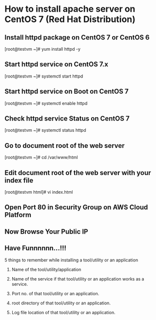 # How to install apache server on CentOS 7 (Red Hat Distribution)

## Install httpd package on CentOS 7 or CentOS 6
[root@testvm ~]# yum install httpd -y

## Start httpd service on CentOS 7.x
[root@testvm ~]# systemctl start httpd


## Start httpd service on Boot on CentOS 7
[root@testvm ~]# systemctl enable httpd

## Check httpd service Status on CentOS 7
[root@testvm ~]# systemctl status httpd

## Go to document root of the web server
[root@testvm ~]# cd /var/www/html

## Edit document root of the web server with your index file
[root@testvm html]# vi index.html

## Open Port 80 in Security Group on AWS Cloud Platform

## Now Browse Your Public IP 

## Have Funnnnnn...!!!

5 things to remember while installing a tool/utility or an application

1. Name of  the tool/utility/application

2. Name of the service if that tool/utility or an application works as a service.

3. Port no. of that tool/utility or an application.

4. root directory of that tool/utility or an application.

5. Log file location of that tool/utility or an application.


